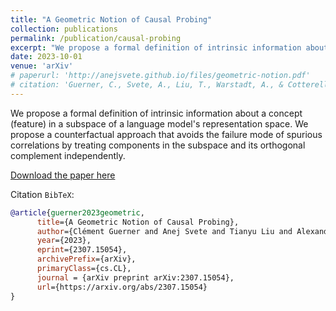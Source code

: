 ```yaml
---
title: "A Geometric Notion of Causal Probing"
collection: publications
permalink: /publication/causal-probing
excerpt: "We propose a formal definition of intrinsic information about a concept (feature) in a subspace of a language model's representation space. We propose a counterfactual approach that avoids the failure mode of spurious correlations by treating components in the subspace and its orthogonal complement independently."
date: 2023-10-01
venue: 'arXiv'  
# paperurl: 'http://anejsvete.github.io/files/geometric-notion.pdf'
# citation: 'Guerner, C., Svete, A., Liu, T., Warstadt, A., & Cotterell, R. (2023). A Geometric Notion of Causal Probing. arXiv Preprint arXiv:2307. 15054. Retrieved from http://arxiv.org/abs/2307.15054'
---
```

We propose a formal definition of intrinsic information about a concept (feature) in a subspace of a language model's representation space. We propose a counterfactual approach that avoids the failure mode of spurious correlations by treating components in the subspace and its orthogonal complement independently.

[Download the paper here](http://anejsvete.github.io/files/geometric-notion.pdf)

Citation `BibTeX`:
``` bibtex
@article{guerner2023geometric,
      title={A Geometric Notion of Causal Probing}, 
      author={Clément Guerner and Anej Svete and Tianyu Liu and Alexander Warstadt and Ryan Cotterell},
      year={2023},
      eprint={2307.15054},
      archivePrefix={arXiv},
      primaryClass={cs.CL},
      journal = {arXiv preprint arXiv:2307.15054},
      url={https://arxiv.org/abs/2307.15054}
}
```